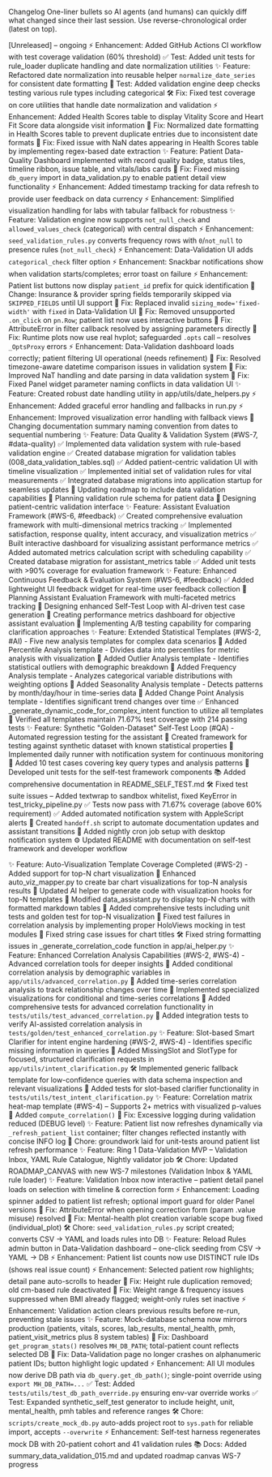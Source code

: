 Changelog
One-liner bullets so AI agents (and humans) can quickly diff what changed since their last session.
Use reverse-chronological order (latest on top).

[Unreleased] – ongoing
⚡️ Enhancement: Added GitHub Actions CI workflow with test coverage validation (60% threshold)
✅ Test: Added unit tests for rule_loader duplicate handling and date normalization utilities
✨ Feature: Refactored date normalization into reusable helper `normalize_date_series` for consistent date formatting
🧪 Test: Added validation engine deep checks testing various rule types including categorical
🛠️ Fix: Fixed test coverage on core utilities that handle date normalization and validation
⚡️ Enhancement: Added Health Scores table to display Vitality Score and Heart Fit Score data alongside visit information
🐛 Fix: Normalized date formatting in Health Scores table to prevent duplicate entries due to inconsistent date formats
🐛 Fix: Fixed issue with NaN dates appearing in Health Scores table by implementing regex-based date extraction
✨ Feature: Patient Data-Quality Dashboard implemented with record quality badge, status tiles, timeline ribbon, issue table, and vitals/labs cards
🐛 Fix: Fixed missing `db_query` import in data_validation.py to enable patient detail view functionality
⚡️ Enhancement: Added timestamp tracking for data refresh to provide user feedback on data currency
⚡️ Enhancement: Simplified visualization handling for labs with tabular fallback for robustness
✨ Feature: Validation engine now supports `not_null_check` and `allowed_values_check` (categorical) with central dispatch
⚡️ Enhancement: `seed_validation_rules.py` converts frequency rows with `0`/`not_null` to presence rules (`not_null_check`)
⚡️ Enhancement: Data-Validation UI adds `categorical_check` filter option
⚡️ Enhancement: Snackbar notifications show when validation starts/completes; error toast on failure
⚡️ Enhancement: Patient list buttons now display `patient_id` prefix for quick identification
🛑 Change: Insurance & provider spring fields temporarily skipped via `SKIPPED_FIELDS` until UI support
🐛 Fix: Replaced invalid `sizing_mode='fixed-width'` with `fixed` in Data-Validation UI
🐛 Fix: Removed unsupported `.on_click` on `pn.Row`; patient list now uses interactive buttons
🐛 Fix: AttributeError in filter callback resolved by assigning parameters directly
🐛 Fix: Runtime plots now use real hvplot; safeguarded `.opts` call – resolves `_OptsProxy` errors
⚡️ Enhancement: Data-Validation dashboard loads correctly; patient filtering UI operational (needs refinement)
🐛 Fix: Resolved timezone-aware datetime comparison issues in validation system
🐛 Fix: Improved NaT handling and date parsing in data validation system
🐛 Fix: Fixed Panel widget parameter naming conflicts in data validation UI
✨ Feature: Created robust date handling utility in app/utils/date_helpers.py
⚡️ Enhancement: Added graceful error handling and fallbacks in run.py
⚡️ Enhancement: Improved visualization error handling with fallback views
🔄 Changing documentation summary naming convention from dates to sequential numbering
✨ Feature: Data Quality & Validation System (#WS-7, #data-quality)
✅ Implemented data validation system with rule-based validation engine
✅ Created database migration for validation tables (008_data_validation_tables.sql)
✅ Added patient-centric validation UI with timeline visualization
✅ Implemented initial set of validation rules for vital measurements
✅ Integrated database migrations into application startup for seamless updates
🧩 Updating roadmap to include data validation capabilities
🧩 Planning validation rule schema for patient data
🧩 Designing patient-centric validation interface
✨ Feature: Assistant Evaluation Framework (#WS-6, #feedback)
✅ Created comprehensive evaluation framework with multi-dimensional metrics tracking
✅ Implemented satisfaction, response quality, intent accuracy, and visualization metrics
✅ Built interactive dashboard for visualizing assistant performance metrics
✅ Added automated metrics calculation script with scheduling capability
✅ Created database migration for assistant_metrics table
✅ Added unit tests with >90% coverage for evaluation framework
✨ Feature: Enhanced Continuous Feedback & Evaluation System (#WS-6, #feedback)
✅ Added lightweight UI feedback widget for real-time user feedback collection
🧩 Planning Assistant Evaluation Framework with multi-faceted metrics tracking
🧩 Designing enhanced Self-Test Loop with AI-driven test case generation
🧩 Creating performance metrics dashboard for objective assistant evaluation
🧩 Implementing A/B testing capability for comparing clarification approaches
✨ Feature: Extended Statistical Templates (#WS-2, #AI) - Five new analysis templates for complex data scenarios
🧩 Added Percentile Analysis template - Divides data into percentiles for metric analysis with visualization
🧩 Added Outlier Analysis template - Identifies statistical outliers with demographic breakdown
🧩 Added Frequency Analysis template - Analyzes categorical variable distributions with weighting options
🧩 Added Seasonality Analysis template - Detects patterns by month/day/hour in time-series data
🧩 Added Change Point Analysis template - Identifies significant trend changes over time 
✅ Enhanced _generate_dynamic_code_for_complex_intent function to utilize all templates
🧪 Verified all templates maintain 71.67% test coverage with 214 passing tests
✨ Feature: Synthetic "Golden-Dataset" Self-Test Loop (#QA) - Automated regression testing for the assistant
🧩 Created framework for testing against synthetic dataset with known statistical properties
🧩 Implemented daily runner with notification system for continuous monitoring
🧩 Added 10 test cases covering key query types and analysis patterns
🧪 Developed unit tests for the self-test framework components
📚 Added comprehensive documentation in README_SELF_TEST.md
🛠️ Fixed test suite issues – Added textwrap to sandbox whitelist, fixed KeyError in test_tricky_pipeline.py
✅ Tests now pass with 71.67% coverage (above 60% requirement)
✅ Added automated notification system with AppleScript alerts
🔧 Created `handoff.sh` script to automate documentation updates and assistant transitions
🔧 Added nightly cron job setup with desktop notification system
⚙️ Updated README with documentation on self-test framework and developer workflow

✨ Feature: Auto-Visualization Template Coverage Completed (#WS-2) - Added support for top-N chart visualization
🧩 Enhanced auto_viz_mapper.py to create bar chart visualizations for top-N analysis results
🧩 Updated AI helper to generate code with visualization hooks for top-N templates
🧩 Modified data_assistant.py to display top-N charts with formatted markdown tables
🧪 Added comprehensive tests including unit tests and golden test for top-N visualization
🔧 Fixed test failures in correlation analysis by implementing proper HoloViews mocking in test modules
🔧 Fixed string case issues for chart titles
🛠️ Fixed string formatting issues in _generate_correlation_code function in app/ai_helper.py
✨ Feature: Enhanced Correlation Analysis Capabilities (#WS-2, #WS-4) - Advanced correlation tools for deeper insights
🧩 Added conditional correlation analysis by demographic variables in `app/utils/advanced_correlation.py`
🧩 Added time-series correlation analysis to track relationship changes over time
🧩 Implemented specialized visualizations for conditional and time-series correlations
🧪 Added comprehensive tests for advanced correlation functionality in `tests/utils/test_advanced_correlation.py`
🧪 Added integration tests to verify AI-assisted correlation analysis in `tests/golden/test_enhanced_correlation.py`
✨ Feature: Slot-based Smart Clarifier for intent engine hardening (#WS-2, #WS-4) - Identifies specific missing information in queries 
🧩 Added MissingSlot and SlotType for focused, structured clarification requests in `app/utils/intent_clarification.py`
🛠️ Implemented generic fallback template for low-confidence queries with data schema inspection and relevant visualizations
🧪 Added tests for slot-based clarifier functionality in `tests/utils/test_intent_clarification.py`
✨ Feature: Correlation matrix heat-map template (#WS-4) – Supports 2+ metrics with visualized p-values
🧩 Added `compute_correlation()`
🐛 Fix: Excessive logging during validation reduced (DEBUG level)
✨ Feature: Patient list now refreshes dynamically via `_refresh_patient_list` container; filter changes reflected instantly with concise INFO log
🧪 Chore: groundwork laid for unit-tests around patient list refresh performance
✨ Feature: Ring 1 Data-Validation MVP – Validation Inbox, YAML Rule Catalogue, Nightly validator job
🛠️ Chore: Updated ROADMAP_CANVAS with new WS-7 milestones (Validation Inbox & YAML rule loader)
✨ Feature: Validation Inbox now interactive – patient detail panel loads on selection with timeline & correction form
⚡️ Enhancement: Loading spinner added to patient list refresh; optional import guard for older Panel versions
🐛 Fix: AttributeError when opening correction form (param .value misuse) resolved
🐛 Fix: Mental-health plot creation variable scope bug fixed (individual_plot)
🛠️ Chore: `seed_validation_rules.py` script created; converts CSV → YAML and loads rules into DB
✨ Feature: Reload Rules admin button in Data-Validation dashboard – one-click seeding from CSV → YAML → DB
⚡️ Enhancement: Patient list counts now use DISTINCT rule IDs (shows real issue count)
⚡️ Enhancement: Selected patient row highlights; detail pane auto-scrolls to header
🐛 Fix: Height rule duplication removed; old cm-based rule deactivated
🐛 Fix: Weight range & frequency issues suppressed when BMI already flagged; weight-only rules set inactive
⚡️ Enhancement: Validation action clears previous results before re-run, preventing stale issues
✨ Feature: Mock-database schema now mirrors production (patients, vitals, scores, lab_results, mental_health, pmh, patient_visit_metrics plus 8 system tables)
🐛 Fix: Dashboard `get_program_stats()` resolves `MH_DB_PATH`; total-patient count reflects selected DB
🐛 Fix: Data-Validation page no longer crashes on alphanumeric patient IDs; button highlight logic updated
⚡️ Enhancement: All UI modules now derive DB path via `db_query.get_db_path()`; single-point override using `export MH_DB_PATH=...`
✅ Test: Added `tests/utils/test_db_path_override.py` ensuring env-var override works
✅ Test: Expanded synthetic_self_test generator to include height, unit, mental_health, pmh tables and reference ranges
🛠️ Chore: `scripts/create_mock_db.py` auto-adds project root to `sys.path` for reliable import, accepts `--overwrite`
⚡️ Enhancement: Self-test harness regenerates mock DB with 20-patient cohort and 41 validation rules
📚 Docs: Added summary_data_validation_015.md and updated roadmap canvas WS-7 progress